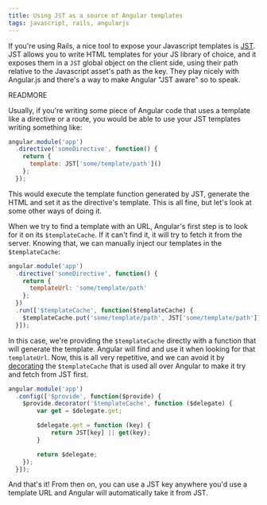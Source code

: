 ```yaml
---
title: Using JST as a source of Angular templates
tags: javascript, rails, angularjs
---
```


If you're using Rails, a nice tool to expose your Javascript templates is [JST](https://github.com/sstephenson/sprockets#javascript-templating-with-ejs-and-eco). JST allows you to write HTML templates for your JS library of choice, and it exposes them in a `JST` global object on the client side, using their path relative to the Javascript asset's path as the key. They play nicely with Angular.js and there's a way to make Angular "JST aware" so to speak.

READMORE

Usually, if you're writing some piece of Angular code that uses a template like a directive or a route, you would be able to use your JST templates writing something like:

```js
angular.module('app')
  .directive('someDirective', function() {
    return {
      template: JST['some/template/path']()
    };
  });
```

This would execute the template function generated by JST, generate the HTML and set it as the directive's template. This is all fine, but let's look at some other ways of doing it.

When we try to find a template with an URL, Angular's first step is to look for it on its `$templateCache`. If it can't find it, it will try to fetch it from the server. Knowing that, we can manually inject our templates in the `$templateCache`:

```js
angular.module('app')
  .directive('someDirective', function() {
    return {
      templateUrl: 'some/template/path'
    };
  })
  .run(['$templateCache', function($templateCache) {
    $templateCache.put('some/template/path', JST['some/template/path']);
  }]);
```

In this case, we're providing the `$templateCache` directly with a function that will generate the template. Angular will find and use it when looking for that `templateUrl`. Now, this is all very repetitive, and we can avoid it by [decorating](https://docs.angularjs.org/api/auto/service/$provide#decorator) the `$templateCache` that is used all over Angular to make it try and fetch from JST first.

```js
angular.module('app')
  .config(['$provide', function($provide) {
    $provide.decorator('$templateCache', function ($delegate) {
        var get = $delegate.get;

        $delegate.get = function (key) {
            return JST[key] || get(key);
        }

        return $delegate;
    });
  }]);
```

And that's it! From then on, you can use a JST key anywhere you'd use a template URL and Angular will automatically take it from JST.
